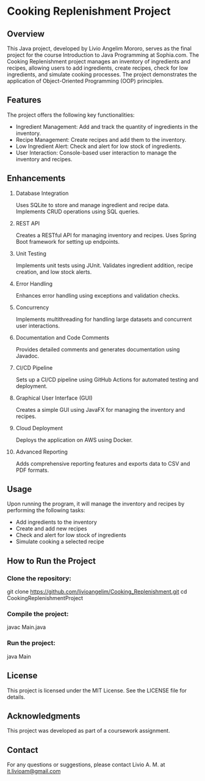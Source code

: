 # Cooking Replenishment Project

## Overview

This Java project, developed by Livio Angelim Mororo, serves as the final project for the course Introduction to Java Programming at Sophia.com. The Cooking Replenishment project manages an inventory of ingredients and recipes, allowing users to add ingredients, create recipes, check for low ingredients, and simulate cooking processes. The project demonstrates the application of Object-Oriented Programming (OOP) principles.

## Features

The project offers the following key functionalities:

- Ingredient Management: Add and track the quantity of ingredients in the inventory.
- Recipe Management: Create recipes and add them to the inventory.
- Low Ingredient Alert: Check and alert for low stock of ingredients.
- User Interaction: Console-based user interaction to manage the inventory and recipes.

## Enhancements
1. Database Integration

   Uses SQLite to store and manage ingredient and recipe data.
   Implements CRUD operations using SQL queries.

2. REST API

   Creates a RESTful API for managing inventory and recipes.
   Uses Spring Boot framework for setting up endpoints.

3. Unit Testing

   Implements unit tests using JUnit.
   Validates ingredient addition, recipe creation, and low stock alerts.

4. Error Handling

   Enhances error handling using exceptions and validation checks.

5. Concurrency

   Implements multithreading for handling large datasets and concurrent user interactions.

6. Documentation and Code Comments

   Provides detailed comments and generates documentation using Javadoc.

7. CI/CD Pipeline

   Sets up a CI/CD pipeline using GitHub Actions for automated testing and deployment.

8. Graphical User Interface (GUI)

   Creates a simple GUI using JavaFX for managing the inventory and recipes.

9. Cloud Deployment

   Deploys the application on AWS using Docker.

10. Advanced Reporting

    Adds comprehensive reporting features and exports data to CSV and PDF formats.

## Usage

Upon running the program, it will manage the inventory and recipes by performing the following tasks:

- Add ingredients to the inventory
- Create and add new recipes
- Check and alert for low stock of ingredients
- Simulate cooking a selected recipe

## How to Run the Project

### Clone the repository:
git clone <https://github.com/livioangelim/Cooking_Replenishment.git>
cd CookingReplenishmentProject

### Compile the project:
javac Main.java

### Run the project:
java Main

## License
This project is licensed under the MIT License. See the LICENSE file for details.

## Acknowledgments
This project was developed as part of a coursework assignment.

## Contact
For any questions or suggestions, please contact Livio A. M. at it.livioam@gmail.com